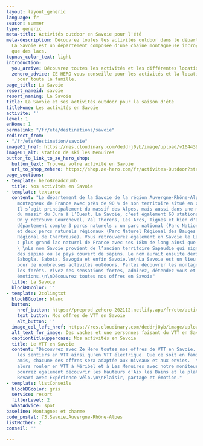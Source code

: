 ```yaml
---
layout: layout_generic
language: fr
season: summer
type: generic
meta-title: Activités outdoor en Savoie pour l'été
meta-description: Découvrez toutes les activités outdoor dans le département savoyard.
  La Savoie est un département composée d'une chaine montagneuse incroyable ainsi
  que des lacs.
topnav_color_text: light
introduction:
  you_arrive: Découvrez toutes les activités et les différentes locations en Savoie
  zehero_advice: ZE HERO vous conseille pour les activités et la location des équipements
    pour toute la famille.
page_title: La Savoie
resort_nameid: savoie
resort_naming: La Savoie
title: La Savoie et ses activités outdoor pour la saison d'été
titleHome: Les activités en Savoie
activite: ''
level: 1
enHome: 1
permalink: "/fr/ete/destinations/savoie"
redirect_from:
- "/fr/ete/destination/savoie"
image01_href: https://res.cloudinary.com/deddrj0yb/image/upload/v1644398781/website/resorts/les%20menuires/Myrtilliers_et_vue_sur_station-Vincent_LOTTENBERG-30356-1600px_bbaihi.jpg
image01_alt: station de ski les Menuires
button_to_link_to_ze_hero_shop:
  button_text: Trouvez votre activité en Savoie
  url_to_shop_zehero: https://shop.ze-hero.com/fr/activites-Outdoor?station=Savoie+%2873%29&calessonstype=all&catypegenderlistsummer=all&calessonsactivitytype=Ski&start-date=12%2F12%2F2021
page_sections:
- template: heroBreadcrumb
  title: Nos activités en Savoie
- template: textarea
  content: "Le département de la Savoie de la région Auvergne-Rhône-Alpes est le plus
    montagneux de France avec près de 90 % de son territoire situé en zone de montagne.
    Il s’agit principalement du massif des Alpes, mais aussi dans une moindre mesure
    du massif du Jura à l’Ouest. La Savoie, c'est également 60 stations de sport d’hiver.
    On y retrouve Courchevel, Val Thorens, Les Arcs, Tignes et bien d'autres.  \nLe
    département compte 3 parcs naturels : un parc national (Parc National de la Vanoise)
    et deux parcs naturels régionaux (Parc Naturel Régional des Bauges et Parc Naturel
    Régional de Chartreuse). Vous retrouverez également en Savoie le Lac du Bourget
    : plus grand lac naturel de France avec ses 18km de long ainsi que le Lac d'Aiguebelette.
    \ \nLe nom Savoie provient de l’ancien territoire Sapaudie qui signifie le pays
    des sapins ou le pays couvert de sapins. Le nom aurait ensuite dérivé en Sabaudia,
    Sabogla, Saboia, Savogia et enfin Savoie.\n\nLa Savoie est un lieu d'exception
    pour de nombreuses activités outdoors. Partez découvrir les montagnes, les lacs,
    les forêts. Vivez des sensations fortes, admirez, détendez vous et partagez vos
    émotions.\n\nDécouvrez toutes nos offres en Savoie"
  title: La Savoie
  blockBGcolor: ''
- template: 2colimgtxt
  blockBGcolor: blanc
  button:
    href_button: https://preprod-zehero-202112.netlify.app/fr/ete/activites/reserver-vtt
    text_button: Nos offres de VTT en Savoie
    alt_button: ''
  image_col_left_href: https://res.cloudinary.com/deddrj0yb/image/upload/v1655108069/website/VTT%20AE/pexels-reinhard-bruckner-5328112.jpg
  alt_text_for_image: Des vaches et une personnes faisant du VTT en Savoie
  captiontitleuppercase: Nos activités en Savoie
  title: Le VTT en Savoie
  content: "Découvrez avec Ze Hero toutes nos offres de VTT en Savoie. Partez explorer
    les sentiers en VTT ainsi qu'en VTT électrique. Que ce soit en famille, entre
    amis, chacune des offres sera adaptée aux niveaux et aux envies.  \nVous pourrez
    alors rouler en VTT à Méribel et à Les Menuires avec notre moniteur de VTT. Vous
    pourrez également découvrir les hauteurs d'Aix les Bains et le plateau du Grand
    Revard avec Expérience Vélo.\n\nPlaisir, partage et émotion."
- template: listConseils
  blockBGcolor: gris
  service: resort
  filterLevel: 2
  whatAdvice: spot
baseline: Montagnes et charme
code_postal: 73,Savoie,Auvergne-Rhône-Alpes
listMother: 2
conseil: ''

---
```

